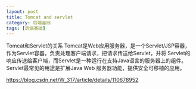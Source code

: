 ```yaml
---
layout: post
title: Tomcat and servlet
category: 后端基础
tags: [后端基础]
---
```


Tomcat和Servlet的关系
Tomcat是Web应用服务器，是一个Servlet/JSP容器，作为Servlet容器，负责处理客户端请求，把请求传送给Servlet，并将
Servlet的响应传送给客户端，而Servlet是一种运行在支持Java语言的服务器上的组件。Servlet最常见的用途是扩展Java Web
服务器功能，提供安全可移植的应用。

https://blog.csdn.net/W_317/article/details/110678952
